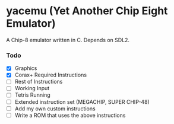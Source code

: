 # yacemu (Yet Another Chip Eight Emulator)
A Chip-8 emulator written in C. Depends on SDL2.

### Todo
- [x] Graphics
- [x] Corax+ Required Instructions
- [ ] Rest of Instructions
- [ ] Working Input
- [ ] Tetris Running
- [ ] Extended instruction set (MEGACHIP, SUPER CHIP-48)
- [ ] Add my own custom instructions
- [ ] Write a ROM that uses the above instructions
